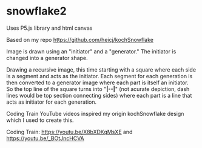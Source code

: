 # snowflake2
Uses P5.js library and html canvas

Based on my repo https://github.com/heicj/kochSnowflake

Image is drawn using an "initiator" and a "generator."  The initiator is changed into a generator shape.

Drawing a recursive image, this time starting with a square where each side is a segment and acts as the initiator.
Each segment for each generation is then converted to a generator image where each part is itself an initiator.  
So the top line of the square turns into "__|--|__"  (not acurate depiction, dash lines would be top section connecting sides) where each
part is a line that acts as initiator for each generation.

Coding Train YouTube videos inspired my origin kochSnowflake design which I used to create this.

Coding Train: https://youtu.be/X8bXDKqMsXE and https://youtu.be/_BOtJncHCVA